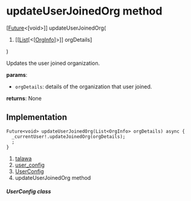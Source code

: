 
<div>

# updateUserJoinedOrg method

</div>


[[Future](https://api.flutter.dev/flutter/dart-core/Future-class.html)\<[void\>]]
updateUserJoinedOrg(

1.  [[[List](https://api.flutter.dev/flutter/dart-core/List-class.md)[\<[[OrgInfo](../../models_organization_org_info/OrgInfo-class.md)]\>]]
    orgDetails]

)



Updates the user joined organization.

**params**:

-   `orgDetails`: details of the organization that user joined.

**returns**: None



## Implementation

``` language-dart
Future<void> updateUserJoinedOrg(List<OrgInfo> orgDetails) async {
  _currentUser!.updateJoinedOrg(orgDetails);
  ;
}
```







1.  [talawa](../../index.md)
2.  [user_config](../../services_user_config/)
3.  [UserConfig](../../services_user_config/UserConfig-class.md)
4.  updateUserJoinedOrg method

##### UserConfig class








